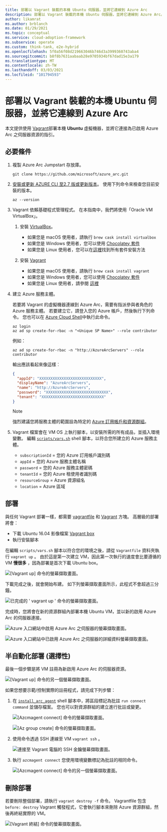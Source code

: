 ```yaml
---
title: 部署以 Vagrant 裝載的本機 Ubuntu 伺服器，並將它連線到 Azure Arc
description: 部署以 Vagrant 裝載的本機 Ubuntu 伺服器，並將它連線到 Azure Arc。
author: likamrat
ms.author: brblanch
ms.date: 01/29/2021
ms.topic: conceptual
ms.service: cloud-adoption-framework
ms.subservice: operate
ms.custom: think-tank, e2e-hybrid
ms.openlocfilehash: 5f0a56f08d219663046b746d3a3999360743aba4
ms.sourcegitcommit: b8f8b7631aabaab28e9705934bf67dad15e3a179
ms.translationtype: MT
ms.contentlocale: zh-TW
ms.lasthandoff: 03/03/2021
ms.locfileid: "101794593"
---
```

# <a name="deploy-a-local-ubuntu-server-hosted-with-vagrant-and-connect-it-to-azure-arc"></a>部署以 Vagrant 裝載的本機 Ubuntu 伺服器，並將它連線到 Azure Arc

本文提供使用 [Vagrant](https://www.vagrantup.com/)部署本機 **Ubuntu** 虛擬機器，並將它連接為已啟用 Azure Arc 之伺服器資源的指引。

## <a name="prerequisites"></a>必要條件

1. 複製 Azure Arc Jumpstart 存放庫。

    ```console
    git clone https://github.com/microsoft/azure_arc.git
    ```

2. [安裝或更新 AZURE CLI 至2.7 版或更新版本](/cli/azure/install-azure-cli)。 使用下列命令來檢查您目前安裝的版本。

    ```console
    az --version
    ```

3. Vagrant 依賴基礎程式管理程式。 在本指南中，我們將使用「Oracle VM VirtualBox」。

    1. 安裝 [VirtualBox](https://www.virtualbox.org/wiki/Downloads)。

        - 如果您是 macOS 使用者，請執行 `brew cask install virtualbox`
        - 如果您是 Windows 使用者，您可以使用 [Chocolatey 套件](https://chocolatey.org/packages/virtualbox)
        - 如果您是 Linux 使用者，您可以在[這裡](https://www.virtualbox.org/wiki/Linux_Downloads)找到所有套件安裝方法

    2. 安裝 [Vagrant](https://www.vagrantup.com/docs/installation)

        - 如果您是 macOS 使用者，請執行 `brew cask install vagrant`
        - 如果您是 Windows 使用者，您可以使用 [Chocolatey 套件](https://chocolatey.org/packages/vagrant)
        - 如果您是 Linux 使用者，請參閱 [這裡](https://www.vagrantup.com/downloads)
  
4. 建立 Azure 服務主體。

    若要將 Vagrant 的虛擬機器連線到 Azure Arc，需要有指派參與者角色的 Azure 服務主體。 若要建立它，請登入您的 Azure 帳戶，然後執行下列命令。 您也可以在 [Azure Cloud Shell](https://shell.azure.com/)中執行此命令。

    ```console
    az login
    az ad sp create-for-rbac -n "<Unique SP Name>" --role contributor
    ```

    例如：

    ```console
    az ad sp create-for-rbac -n "http://AzureArcServers" --role contributor
    ```

    輸出應該看起來像這樣︰

    ```json
    {
      "appId": "XXXXXXXXXXXXXXXXXXXXXXXXXXXX",
      "displayName": "AzureArcServers",
      "name": "http://AzureArcServers",
      "password": "XXXXXXXXXXXXXXXXXXXXXXXXXXXX",
      "tenant": "XXXXXXXXXXXXXXXXXXXXXXXXXXXX"
    }
    ```

    > [!NOTE]
    > 強烈建議您將服務主體的範圍設為特定的 [Azure 訂用帳戶和資源群組](/cli/azure/ad/sp)。

5. Vagrant 檔案會在 VM OS 上執行腳本，以安裝所需的所有成品，並插入環境變數。 編輯 [`scripts/vars.sh`](https://github.com/microsoft/azure_arc/blob/main/azure_arc_servers_jumpstart/local/vagrant/ubuntu/scripts/vars.sh) shell 腳本，以符合您所建立的 Azure 服務主體。

    - `subscriptionId` = 您的 Azure 訂用帳戶識別碼
    - `appId` = 您的 Azure 服務主體名稱
    - `password` = 您的 Azure 服務主體密碼
    - `tenantId` = 您的 Azure 租使用者識別碼
    - `resourceGroup` = Azure 資源組名
    - `location` = Azure 區域

## <a name="deployment"></a>部署

與任何 Vagrant 部署一樣，都需要 [vagrantfile](https://github.com/microsoft/azure_arc/blob/main/azure_arc_servers_jumpstart/local/vagrant/ubuntu/Vagrantfile) 和 [Vagrant](https://www.vagrantup.com/docs/boxes) 方塊。 高層級的部署將會：

- 下載 Ubuntu 16.04 影像檔案 [Vagrant box](https://app.vagrantup.com/ubuntu/boxes/xenial64)
- 執行安裝腳本

在編輯 `scripts/vars.sh` 腳本以符合您的環境之後，請從 `Vagrantfile` 資料夾執行 `vagrant up` 。 由於這是第一次建立 VM，因此第一次執行的速度會比要遵循的 VM **慢很多** ，因為部署是首次下載 Ubuntu box。

![[Vagrant up] 命令的螢幕擷取畫面。](./media/local-vagrant/vagrant-ubuntu-vagrant-up.png)

下載完成之後，就會開始布建。 如下列螢幕擷取畫面所示，此程式不會超過三分鐘。

![已完成的 ' vagrant up ' 命令的螢幕擷取畫面。](./media/local-vagrant/vagrant-ubuntu-vagrant-up-complete.png)

完成時，您將會在新的資源群組內部署本機 Ubuntu VM，並以新的啟用 Azure Arc 的伺服器連接。

![Azure 入口網站中啟用 Azure Arc 之伺服器的螢幕擷取畫面。](./media/local-vagrant/vagrant-ubuntu-server.png)

![Azure 入口網站中已啟用 Azure Arc 之伺服器的詳細資料螢幕擷取畫面。](./media/local-vagrant/vagrant-ubuntu-server-details.png)

## <a name="semi-automated-deployment-optional"></a>半自動化部署 (選擇性) 

最後一個步驟是將 VM 註冊為新啟用 Azure Arc 的伺服器資源。

![[Vagrant up] 命令的另一個螢幕擷取畫面。](./media/local-vagrant/vagrant-ubuntu-vagrant-up-2.png)

如果您想要示範/控制實際的註冊程式，請完成下列步驟：

1. 在 [`install_arc_agent`](https://github.com/microsoft/azure_arc/blob/main/azure_arc_servers_jumpstart/local/vagrant/ubuntu/scripts/install_arc_agent.sh) shell 腳本中，將區段標記為批註 `run connect command` 並儲存檔案。 您也可以對資源群組的建立進行批註或變更。

    ![[Azcmagent connect] 命令的螢幕擷取畫面。](./media/local-vagrant/vagrant-ubuntu-azcmagent.png)

    ![[Az group create] 命令的螢幕擷取畫面。](./media/local-vagrant/vagrant-ubuntu-azgroup-create.png)

2. 使用命令透過 SSH 連線至 VM `vagrant ssh` 。

    ![連接至 Vagrant 電腦的 SSH 金鑰螢幕擷取畫面。](./media/local-vagrant/vagrant-ubuntu-ssh.png)

3. 執行 `azcmagent connect` 您使用環境變數標記為批註的相同命令。

    ![[Azcmagent connect] 命令的另一個螢幕擷取畫面。](./media/local-vagrant/vagrant-ubuntu-azcmagent-2.png)

## <a name="delete-the-deployment"></a>刪除部署

若要刪除整個部署，請執行 `vagrant destroy -f` 命令。 Vagrantfile 包含 `before: destroy` Vagrant 觸發程式，它會執行腳本來刪除 Azure 資源群組，然後再終結實際的 VM。

![[Vagrant 終結] 命令的螢幕擷取畫面。](./media/local-vagrant/vagrant-ubuntu-vagrant-destroy.png)
